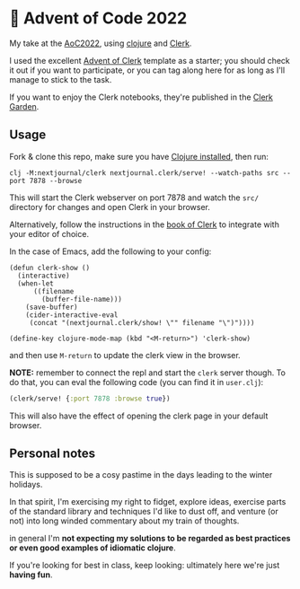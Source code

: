 # 🎄 Advent of Code 2022

My take at the [AoC2022](https://adventofcode.com), using [clojure](https://clojure.org) and [Clerk](https://clerk.vision).

I used the excellent [Advent of Clerk](https://github.com/nextjournal/advent-of-clerk) template as a starter; you should check it out if you
want to participate, or you can tag along here for as long as I'll manage to stick to the task.

If you want to enjoy the Clerk notebooks, they're published in the [Clerk Garden](https://github.clerk.garden/bru/advent-of-code-2022).

## Usage

Fork & clone this repo, make sure you have [Clojure
installed](https://clojure.org/guides/install_clojure), then run:

``` shell
clj -M:nextjournal/clerk nextjournal.clerk/serve! --watch-paths src --port 7878 --browse
```

This will start the Clerk webserver on port 7878 and watch the `src/`
directory for changes and open Clerk in your browser.

Alternatively, follow the instructions in the [book of Clerk](https://book.clerk.vision/#🔪_editor_integration) to integrate with your editor of choice.

In the case of Emacs, add the following to your config:

``` emacs-lisp
(defun clerk-show ()
  (interactive)
  (when-let
      ((filename
        (buffer-file-name)))
    (save-buffer)
    (cider-interactive-eval
     (concat "(nextjournal.clerk/show! \"" filename "\")"))))

(define-key clojure-mode-map (kbd "<M-return>") 'clerk-show)
```

and then use `M-return` to update the clerk view in the browser.

**NOTE:** remember to connect the repl and start the `clerk` server though.
To do that, you can eval the following code (you can find it in `user.clj`):

``` clojure
(clerk/serve! {:port 7878 :browse true})
```

This will also have the effect of opening the clerk page in your default browser.

## Personal notes

This is supposed to be a cosy pastime in the days leading to the winter holidays.

In that spirit, I'm exercising my right to fidget, explore ideas, exercise parts
of the standard library and techniques I'd like to dust off, and venture (or not)
into long winded commentary about my train of thoughts.

in general I'm **not expecting my solutions to be regarded as best practices or even good examples
of idiomatic clojure**.

If you're looking for best in class, keep looking: ultimately here we're just **having fun**.
